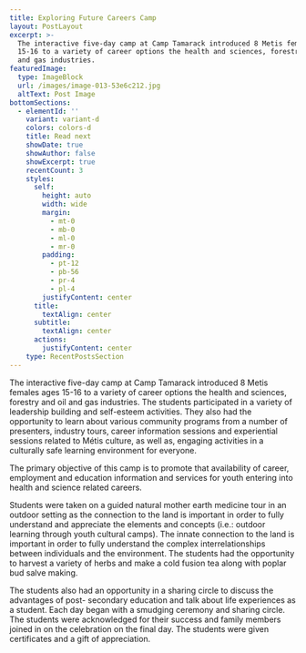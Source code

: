 ```yaml
---
title: Exploring Future Careers Camp
layout: PostLayout
excerpt: >-
  The interactive five-day camp at Camp Tamarack introduced 8 Metis females ages
  15-16 to a variety of career options the health and sciences, forestry and oil
  and gas industries.
featuredImage:
  type: ImageBlock
  url: /images/image-013-53e6c212.jpg
  altText: Post Image
bottomSections:
  - elementId: ''
    variant: variant-d
    colors: colors-d
    title: Read next
    showDate: true
    showAuthor: false
    showExcerpt: true
    recentCount: 3
    styles:
      self:
        height: auto
        width: wide
        margin:
          - mt-0
          - mb-0
          - ml-0
          - mr-0
        padding:
          - pt-12
          - pb-56
          - pr-4
          - pl-4
        justifyContent: center
      title:
        textAlign: center
      subtitle:
        textAlign: center
      actions:
        justifyContent: center
    type: RecentPostsSection
---
```

The interactive five-day camp at Camp Tamarack introduced 8 Metis females ages 15-16 to a variety of career options the health and sciences, forestry and oil and gas industries. The students participated in a variety of leadership building and self-esteem activities. They also had the opportunity to learn about various community programs from a number of presenters, industry tours, career information sessions and experiential sessions related to Métis culture, as well as, engaging activities in a culturally safe learning environment for everyone.

The primary objective of this camp is to promote that availability of career, employment and education information and services for youth entering into health and science related careers.

Students were taken on a guided natural mother earth medicine tour in an outdoor setting as the connection to the land is important in order to fully understand and appreciate the elements and concepts (i.e.: outdoor learning through youth cultural camps). The innate connection to the land is important in order to fully understand the complex interrelationships between individuals and the environment. The students had the opportunity to harvest a variety of herbs and make a cold fusion tea along with poplar bud salve making.

The students also had an opportunity in a sharing circle to discuss the advantages of post- secondary education and talk about life experiences as a student. Each day began with a smudging ceremony and sharing circle. The students were acknowledged for their success and family members joined in on the celebration on the final day. The students were given certificates and a gift of appreciation.